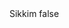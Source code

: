 <?xml version="1.0" encoding="UTF-8"?>
<CustomMetadata xmlns="http://soap.sforce.com/2006/04/metadata">
    <label>Sikkim</label>
    <protected>false</protected>
</CustomMetadata>
